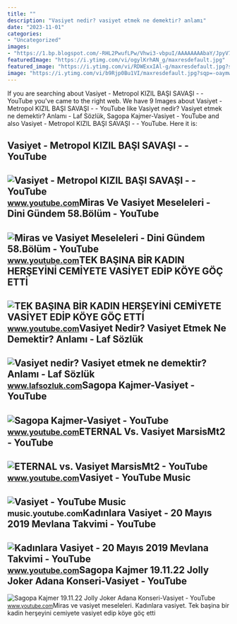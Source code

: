 ```yaml
---
title: ""
description: "Vasiyet nedir? vasiyet etmek ne demektir? anlamı"
date: "2023-11-01"
categories:
- "Uncategorized"
images:
- "https://1.bp.blogspot.com/-RHL2PwufLPw/Vhwi3-vbpuI/AAAAAAAAbaY/JpyV7qLugRg/s1600/vasiyet.jpg"
featuredImage: "https://i.ytimg.com/vi/ogylKrhAN_g/maxresdefault.jpg"
featured_image: "https://i.ytimg.com/vi/RDWExxIAl-g/maxresdefault.jpg?sqp=-oaymwEmCIAKENAF8quKqQMa8AEB-AGUA4AC0AWKAgwIABABGFsgTChlMA8=&amp;rs=AOn4CLDIcdCLcwkOzkh3kveLucgjYUAOVQ"
image: "https://i.ytimg.com/vi/b9Rjp0Bu1VI/maxresdefault.jpg?sqp=-oaymwEmCIAKENAF8quKqQMa8AEB-AH-CYAC0AWKAgwIABABGGUgZShlMA8=&amp;rs=AOn4CLBlLiu9Vg_0bmnU47QdPrZtqy5n0g"
---
```


If you are searching about Vasiyet - Metropol KIZIL BAŞI SAVAŞI - - YouTube you've came to the right web. We have 9 Images about Vasiyet - Metropol KIZIL BAŞI SAVAŞI - - YouTube like Vasiyet nedir? Vasiyet etmek ne demektir? Anlamı - Laf Sözlük, Sagopa Kajmer-Vasiyet - YouTube and also Vasiyet - Metropol KIZIL BAŞI SAVAŞI - - YouTube. Here it is:

Vasiyet - Metropol KIZIL BAŞI SAVAŞI - - YouTube
------------------------------------------------

 ![Vasiyet - Metropol KIZIL BAŞI SAVAŞI - - YouTube](https://i.ytimg.com/vi/ogylKrhAN_g/maxresdefault.jpg) <small>www.youtube.com</small>Miras Ve Vasiyet Meseleleri - Dini Gündem 58.Bölüm - YouTube
------------------------------------------------------------

 ![Miras ve Vasiyet Meseleleri - Dini Gündem 58.Bölüm - YouTube](https://i.ytimg.com/vi/g4riGT_KNU8/maxresdefault.jpg) <small>www.youtube.com</small>TEK BAŞINA BİR KADIN HERŞEYİNİ CEMİYETE VASİYET EDİP KÖYE GÖÇ ETTİ
------------------------------------------------------------------

 ![TEK BAŞINA BİR KADIN HERŞEYİNİ CEMİYETE VASİYET EDİP KÖYE GÖÇ ETTİ](https://i.ytimg.com/vi/GJqMIF26G2o/maxresdefault.jpg) <small>www.youtube.com</small>Vasiyet Nedir? Vasiyet Etmek Ne Demektir? Anlamı - Laf Sözlük
-------------------------------------------------------------

 ![Vasiyet nedir? Vasiyet etmek ne demektir? Anlamı - Laf Sözlük](https://1.bp.blogspot.com/-RHL2PwufLPw/Vhwi3-vbpuI/AAAAAAAAbaY/JpyV7qLugRg/s1600/vasiyet.jpg) <small>www.lafsozluk.com</small>Sagopa Kajmer-Vasiyet - YouTube
-------------------------------

 ![Sagopa Kajmer-Vasiyet - YouTube](https://i.ytimg.com/vi/b9Rjp0Bu1VI/maxresdefault.jpg?sqp=-oaymwEmCIAKENAF8quKqQMa8AEB-AH-CYAC0AWKAgwIABABGGUgZShlMA8=&rs=AOn4CLBlLiu9Vg_0bmnU47QdPrZtqy5n0g) <small>www.youtube.com</small>ETERNAL Vs. Vasiyet MarsisMt2 - YouTube
---------------------------------------

 ![ETERNAL vs. Vasiyet MarsisMt2 - YouTube](https://i.ytimg.com/vi/8G1XAsuzoVA/maxresdefault.jpg) <small>www.youtube.com</small>Vasiyet - YouTube Music
-----------------------

 ![Vasiyet - YouTube Music](https://i.ytimg.com/vi/AZ7LfM_G3u4/maxresdefault.jpg) <small>music.youtube.com</small>Kadınlara Vasiyet - 20 Mayıs 2019 Mevlana Takvimi - YouTube
-----------------------------------------------------------

 ![Kadınlara Vasiyet - 20 Mayıs 2019 Mevlana Takvimi - YouTube](https://i.ytimg.com/vi/MpTDVDYT48g/maxresdefault.jpg) <small>www.youtube.com</small>Sagopa Kajmer 19.11.22 Jolly Joker Adana Konseri-Vasiyet - YouTube
------------------------------------------------------------------

 ![Sagopa Kajmer 19.11.22 Jolly Joker Adana Konseri-Vasiyet - YouTube](https://i.ytimg.com/vi/RDWExxIAl-g/maxresdefault.jpg?sqp=-oaymwEmCIAKENAF8quKqQMa8AEB-AGUA4AC0AWKAgwIABABGFsgTChlMA8=&rs=AOn4CLDIcdCLcwkOzkh3kveLucgjYUAOVQ) <small>www.youtube.com</small>Miras ve vasiyet meseleleri. Kadınlara vasiyet. Tek başina bi̇r kadin herşeyi̇ni̇ cemi̇yete vasi̇yet edi̇p köye göç etti̇
